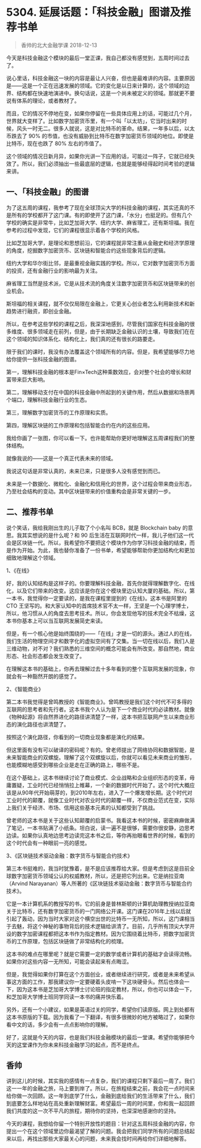 # 5304. 延展话题：「科技金融」图谱及推荐书单
> 香帅的北大金融学课
2018-12-13

今天是科技金融这个模块的最后一堂正课，我自己都没有感觉到，五周时间过去了。

说心里话，科技金融这一块的内容是最让人兴奋，但也是最难讲的内容。主要原因是——这是一个正在迅速发展的领域。它的变化是以日来计算的，这个领域的边界、结构都在快速地演进中。换句话说，这是一个尚未被定义的领域。那就更不要说有体系的理论，或者教材了。

而且，它的情况不停地在变，如果你停留在一些具体应用上的话，可能过几个月，世界就大变样了。比如数字加密货币里，有一个叫「以太坊」，它当时出来的时候，风头一时无二。很多人就说，这是对比特币的革命。结果，一年多以后，以太币跌去了 90% 的市值，也没有威胁到比特币在数字加密货币领域的地位。即使是比特币，现在也跌了 80% 左右的市值了。

这个领域的情况日新月异，如果你光讲一下应用的话，可能过一阵子，它就已经失效了。所以，我们必须抽出一些最底层的逻辑，也就是能够经得起时间考验的逻辑来讲。

## 一、「科技金融」的图谱
为了这五周的课程，我参考了现在全球顶尖大学的科技金融的课程，其实还真的不是所有的学校都开了这门课。有的即使开了这门课，「水分」也挺足的。但有几个学校的确实是非常牛，比如芝加哥大学、纽约大学、麻省理工，还有斯坦福。我在参考的过程中发现，它们的课程很显示着各个学校的风格。

比如芝加哥大学，是理论和思想前沿，它的课程就非常注重从金融史和经济学原理的角度，挖掘数字加密货币、区块链和智能合约这些现象背后的逻辑。

纽约大学和华尔街比邻，是最重视金融实践的学校。所以，它对数字加密货币方面的投资，还有金融行业的影响最为关注。

麻省理工当然是技术派，它是从技术流的角度关注数字加密货币和区块链带来的创业机会。

斯坦福的相关课程，就不仅仅局限在金融上，它更关心创业者怎么利用新技术和新趋势进行融资，即创业金融。

所以，在参考这些学校的课程之后，我深深地感到，尽管我们国家在科技金融的很多维度、很多领域走在前列，但是，由于长期缺乏金融认识的土壤，导致我们在在这个领域的知识体系化、结构化上，我们真的还有很长的路要走。

限于我们的课时，我没有办法覆盖这个领域所有的内容。但是，我希望能够尽力地给你提供一张科技金融的图谱。

第一，理解科技金融的根本是Fin×Tech这种乘数效应，会对整个社会的增长和财富带来巨大影响。

第二，理解移动支付在中国的科技金融中所起到的关键作用，然后从数据和场景两个端口，理解科技金融行业的生态。

第三，理解数字加密货币的工作原理和实质。

第四，理解区块链的工作原理和包括智能合约在内的这些应用。

我给你画了一张图，你可以看一下。也许能帮助你更好地理解这五周课程我们的整体结构。

就像我说的——这是一个真正代表未来的领域。

我说这句话是非常认真的，未来已来，只是很多人没有感觉到而已。

未来是一个数据化、微粒化、金融化和信用化的世界，这个过程会带来商业形态，乃至社会结构的变动。其中区块链带来的价值重构会是非常关键的一步。

## 二、推荐书单
说个笑话，我给我刚出生的儿子取了个小名叫 BCB，就是 Blockchain baby 的意思。我其实想说的是什么呢？和 90 后生活在互联网时代一样，我儿子他们这一代会是区块链一代。所以，我希望你不要把这个模块作为你学习科技金融的结束，而是作为开始。为此，我也替你准备了一份书单，希望能够帮助你更加结构化和更加细致地理解这个领域。

1、《在线》

好，我的认知结构是这样子的。你要理解科技金融，首先你就得理解数字化、在线化，以及它们带来的改变。这应该是你在这个模块里边认知大厦的基础。所以，第一本书，我觉得你一定要读的，是我在课程里提到的《在线》。这本书是阿里的 CTO 王坚写的。和大家认知中的首席技术官不太一样，王坚是一个心理学博士，所以，他习惯从人的角度去思考技术。所以，你会发现他写的技术完全不枯燥，这本书你基本上可以当互联网发展简史来读。

但是，有一个核心他是始终围绕的——「在线」才是一切的源头。通过人的在线，我们生活的物理空间才和数字化的虚拟空间有了交集。当一切在线以后，我们人是三维动物，对不对？我们熟悉的三维空间的概念可能会有所改变。那自然地，商业形态、社会形态都会发生改变了。

在理解这本书的基础上，你再去理解过去十多年看到的整个互联网发展的现象，你就会有一种豁然开朗的感觉了。

2、《智能商业》

第二本书我觉得是曾鸣教授的《智能商业》。曾鸣教授是我们这个时代不可多得的互联网的思考者和先行者。这本书我个人认为是下一个商业时代的必读教材。就像《物种起源》将自然界进化的路径讲清楚了一样，这本书把互联网产生以来商业形态的演化路径也讲清楚了。

按照这个演化路径，你看到的一切商业现象都是演化的结果。

但这里面有没有可以破译的密码呢？有的。曾老师提出了网络协同和数据智能，是未来智能商业的双螺旋。理解了这个双螺旋以后，你就可以看见未来商业的雏形，也能模糊地感受到哪些企业是走在正确的路上，哪些不是。

在这个基础上，这本书继续讨论了商业模式、企业战略和企业组织形态的变革，毋庸置疑，工业时代已经悄悄拉上帷幕，一个新的数据时代开始了。这个时代大概应该是从90年代开始萌芽的，到2010年左右，进入了一个爆发增长期。这个时代对工业时代的颠覆，就像工业时代对农业时代的颠覆一样，不仅商业范式在变，实际上我们关于经济、市场、信用这些基本元素的认知都受到了挑战。

曾老师的这本书是关于这些认知颠覆的启蒙书。我看这本书的时候，密密麻麻做满了笔记，一本书贴满了小纸条。坦白说，读一遍不是很够，需要你很安静，边思考边读。如果你认真地边思考边读完这本书之后，等你再抬眼看世界的时候，看到的这个时代会有一种眼前一亮的感觉。

3、《区块链技术驱动金融：数字货币与智能合约技术》

第三本书挺难的，我当时犹豫着，是不是应该推荐给大家。但是考虑到这是目前全球数字加密货币领域公认的权威教材，所以，还是把它列出来。它是纳拉亚南（Arvind Narayanan）等人所著的《区块链技术驱动金融：数字货币与智能合约技术》。

它是一本计算机系的教授写的书，它的前身是普林斯顿的计算机助理教授纳拉亚南关于比特币，还有数字加密货币的一门网络公开课。这门课在2016年上线以后就引起了轰动，因为当时大家对这个横空出世的比特币一无所知，所以，这门课相当于去魅，将这个神秘的事物背后的技术逻辑给讲清了。目前，几乎所有顶尖大学开设的数字加密课程都把这本书作为指定教材。因为它围绕着比特币，把数字加密货币的工作原理，包括区块链做了非常结构化的梳理。

这本书的难点在哪里呢？就是它需要一定的数学或者计算机的基础才会读得流畅。如果你对这些内容一无所知，可能会读起来有点晦涩。

但是，我觉得如果你打算在这个方面创业，或者继续进行研究，或者是未来希望从事这方面的工作，那我建议你一定要硬着头皮啃一下这块硬骨头。然后也体会一下，因为这本书是芝加哥大学博士讨论班的指定教材，所以，你也可以体会一下，和芝加哥大学博士班同学同读一本书的痛并快乐着。

另外，还有一个小建议，如果是英语过关的同学，希望你们读原版。网上到处都有这本书原版的下载。因为我看了一下翻译，有很多很微妙的地方被略过了，如果你看中文的话，多少会有一点点影响你的理解。

好了，这就是今天的内容，也是我们科技金融模块的最后一堂课。希望你能够把今天的这堂课作为你未来科技金融学习的起点，而不是终点。

## 香帅
讲到这儿的时候，其实我的感情有一点复杂，我们的课程只剩下最后一周了。我们这一一年的金融之旅，马上要到岸了。所以，在旅程结束之前，我会花一点时间来给你做一次回顾。这一年到底学了什么，金融到底给我们的生活带来了什么，我们到底要怎么样地站在高处重新理解财富。希望最后一周的时间里，你和我一起回顾我们共度的这一次不平凡的旅程，期待你的坚持，也深深地感谢你的坚持。

今天的课程，我想给你留一个特别开放性的题目：针对这五周科技金融的内容，你提出一个在这个领域里边你最渴望了解的问题。我会把我们同学所有的问题总结起来以后，再找出那些大家最关心的问题，未来我会找时间再给你们详细地解答。